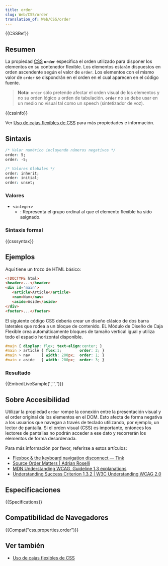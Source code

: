 ```yaml
---
title: order
slug: Web/CSS/order
translation_of: Web/CSS/order
---
```


{{CSSRef}}

## Resumen

La propiedad [CSS](/es/docs/Web/CSS) **`order`** especifica el orden utilizado para disponer los elementos en su contenedor flexible. Los elementos estarán dispuestos en orden ascendente según el valor de `order`. Los elementos con el mismo valor de `order` se dispondrán en el orden en el cual aparecen en el código fuente.

> **Nota:** `order` sólo pretende afectar el orden visual de los elementos y no su orden lógico u orden de tabulación. **`order`** no se debe usar en un medio no visual tal como un speech (sintetizador de voz).

{{cssinfo}}

Ver [Uso de cajas flexibles de CSS](/es/docs/Web/CSS/CSS_Flexible_Box_Layout/Usando_las_cajas_flexibles_CSS) para más propiedades e información.

## Sintaxis

```css
/* Valor numérico incluyendo números negativos */
order: 5;
order: -5;

/* Valores Globales */
order: inherit;
order: initial;
order: unset;
```

### Valores

- `<integer>`
  - : Representa el grupo ordinal al que el elemento flexible ha sido asignado.

### Sintaxis formal

{{csssyntax}}

## Ejemplos

Aquí tiene un trozo de HTML básico:

```html
<!DOCTYPE html>
<header>...</header>
<div id='main'>
   <article>Article</article>
   <nav>Nav</nav>
   <aside>Aside</aside>
</div>
<footer>...</footer>
```

El siguiente código CSS debería crear un diseño clásico de dos barra laterales que rodea a un bloque de contenido. EL Módulo de Diseño de Caja Flexible crea automáticamente bloques de tamaño vertical igual y utiliza todo el espacio horizontal disponible.

```css
#main { display: flex; text-align:center; }
#main > article { flex:1;        order: 2; }
#main > nav     { width: 200px;  order: 1; }
#main > aside   { width: 200px;  order: 3; }
```

### Resultado

{{EmbedLiveSample('','','')}}

## Sobre Accesibilidad

Utilizar la propiedad `order` rompe la conexión entre la presentación visual y el order original de los elementos en el DOM. Esto afecta de forma negativa a los usuarios que navegan a través de teclado utilizando, por ejemplo, un lector de pantalla. Si el orden visual (CSS) es importante, entonces los lectores de pantallas no podrán acceder a ese dato y recorrerán los elementos de forma desordenada.

Para más información por favor, referirse a estos artículos:

- [Flexbox & the keyboard navigation disconnect — Tink](https://tink.uk/flexbox-the-keyboard-navigation-disconnect/)
- [Source Order Matters | Adrian Roselli](http://adrianroselli.com/2015/09/source-order-matters.html)
- [MDN Understanding WCAG, Guideline 1.3 explanations](/es/docs/Web/Accessibility/Understanding_WCAG/Perceivable#Guideline_1.3_%E2%80%94_Create_content_that_can_be_presented_in_different_ways)
- [Understanding Success Criterion 1.3.2 | W3C Understanding WCAG 2.0](https://www.w3.org/TR/UNDERSTANDING-WCAG20/content-structure-separation-sequence.html)

## Especificaciones

{{Specifications}}

## Compatibilidad de Navegadores

{{Compat("css.properties.order")}}

## Ver también

- [Uso de cajas flexibles de CSS](/es/docs/Web/CSS/CSS_Flexible_Box_Layout/Usando_las_cajas_flexibles_CSS)
